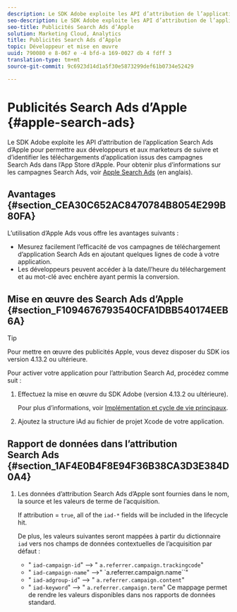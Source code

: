 ```yaml
---
description: Le SDK Adobe exploite les API d’attribution de l’application Search Ads d’Apple pour permettre aux développeurs et aux marketeurs de suivre et d’identifier les téléchargements d’application issus des campagnes Search Ads dans l’App Store d’Apple.
seo-description: Le SDK Adobe exploite les API d’attribution de l’application Search Ads d’Apple pour permettre aux développeurs et aux marketeurs de suivre et d’identifier les téléchargements d’application issus des campagnes Search Ads dans l’App Store d’Apple.
seo-title: Publicités Search Ads d’Apple
solution: Marketing Cloud, Analytics
title: Publicités Search Ads d’Apple
topic: Développeur et mise en œuvre
uuid: 790080 e 8-067 e -4 bfd-a 169-0027 db 4 fdff 3
translation-type: tm+mt
source-git-commit: 9c6923d14d1a5f30e5873299def61b0734e52429

---
```



# Publicités Search Ads d’Apple {#apple-search-ads}

Le SDK Adobe exploite les API d’attribution de l’application Search Ads d’Apple pour permettre aux développeurs et aux marketeurs de suivre et d’identifier les téléchargements d’application issus des campagnes Search Ads dans l’App Store d’Apple. Pour obtenir plus d’informations sur les campagnes Search Ads, voir [Apple Search Ads](https://searchads.apple.com) (en anglais).

## Avantages {#section_CEA30C652AC8470784B8054E299B80FA}

L’utilisation d’Apple Ads vous offre les avantages suivants :

* Mesurez facilement l’efficacité de vos campagnes de téléchargement d’application Search Ads en ajoutant quelques lignes de code à votre application.
* Les développeurs peuvent accéder à la date/l’heure du téléchargement et au mot-clé avec enchère ayant permis la conversion.

## Mise en œuvre des Search Ads d’Apple {#section_F1094676793540CFA1DBB540174EEB6A}

>[!TIP]
>
>Pour mettre en œuvre des publicités Apple, vous devez disposer du SDK ios version 4.13.2 ou ultérieure.

Pour activer votre application pour l’attribution Search Ad, procédez comme suit :

1. Effectuez la mise en œuvre du SDK Adobe (version 4.13.2 ou ultérieure).

   Pour plus d’informations, voir [Implémentation et cycle de vie principaux](/help/ios/getting-started/dev-qs.md).

1. Ajoutez la structure iAd au fichier de projet Xcode de votre application.

## Rapport de données dans l’attribution Search Ads {#section_1AF4E0B4F8E94F36B38CA3D3E384D0A4}

1. Les données d’attribution Search Ads d’Apple sont fournies dans le nom, la source et les valeurs de terme de l’acquisition.

   If attribution = `true`, all of the `iad-*` fields will be included in the lifecycle hit.

   De plus, les valeurs suivantes seront mappées à partir du dictionnaire `iad` vers nos champs de données contextuelles de l’acquisition par défaut :

   * " `iad-campaign-id`" --&gt; " `a.referrer.campaign.trackingcode`"
   * " `iad-campaign-name`" --&gt;" `a.referrer.campaign.name``"
   * " `iad-adgroup-id`" --&gt; " `a.referrer.campaign.content`"
   * " `iad-keyword`" --&gt; " `a.referrer.campaign.term`"
   Ce mappage permet de rendre les valeurs disponibles dans nos rapports de données standard.

